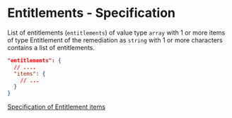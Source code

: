 # Entitlements - Specification

List of entitlements (`entitlements`) of value type `array` with 1 or more items
of type Entitlement of the remediation as `string` with 1 or more characters
contains a list of entitlements.

```json
"entitlements": {
  // ....
  "items": {
    // ...
  }
}
```

[Specification of Entitlement items](entitlements/entitlement-spec.en.md)
